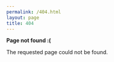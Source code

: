```yaml
---
permalink: /404.html
layout: page
title: 404
---
```

**Page not found :(**

The requested page could not be found.

